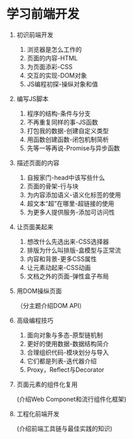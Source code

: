 # 学习前端开发

1. 初识前端开发

   1. 浏览器是怎么工作的
   2. 页面的内容-HTML
   3. 为页面添彩-CSS
   4. 交互的实现-DOM对象
   5. JS编程初探-操纵对象和值

2. 编写JS脚本

   1. 程序的结构-条件与分支
   2. 不再重复同样的事-JS函数
   3. 打包我的数据-创建自定义类型
   4. 用函数创建函数-闭包机制简析
   5. 先等一等再说-Promise与异步函数

3. 描述页面的内容

   1. 自报家门-head中该写些什么
   2. 页面的骨架-行与块
   3. 为内容添加语义-语义化标签的使用
   4. 超文本“超”在哪里-超链接的使用
   5. 为更多人提供服务-添加可访问性

4. 让页面美起来

   1. 想改什么先选出来-CSS选择器
   2. 排版为什么叫排版-盒模型与正常流
   3. 内容和背景-更多CSS属性
   4. 让元素动起来-CSS动画
   5. 文档之外的页面-弹性盒子布局

5. 用DOM操纵页面

   （分主题介绍DOM API）

5. 高级编程技巧

   1. 面向对象与多态-原型链机制
   2. 更好的使用数据-数据结构简介
   3. 合理组织代码-模块划分与导入
   4. 它们都是列表-迭代器介绍
   5. Proxy，Reflect与Decorator

6. 页面元素的组件化复用

    (介绍Web Componet和流行组件化框架)

6. 工程化前端开发

    (介绍前端工具链与最佳实践的知识)
